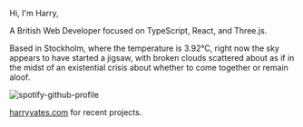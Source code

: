 Hi, I'm Harry,

A British Web Developer focused on TypeScript, React, and Three.js.

<!-- WEATHER_START -->

Based in Stockholm, where the temperature is 3.92°C, right now the sky appears to have started a jigsaw, with broken clouds scattered about as if in the midst of an existential crisis about whether to come together or remain aloof.

<!-- WEATHER_END -->

<p align="left">
  <a>
    <img src="https://spotify-github-profile.vercel.app/api/view?uid=bigbello&cover_image=true&theme=natemoo-re&show_offline=true&background_color=121212&interchange=false&bar_color=53b14f&bar_color_cover=false" alt="spotify-github-profile">
  </a>
</p>

[harryyates.com](https://harryyates.com) for recent projects.
